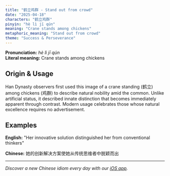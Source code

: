```yaml
---
title: "鹤立鸡群 - Stand out from crowd"
date: "2025-04-18"
characters: "鹤立鸡群"
pinyin: "hè lì jī qún"
meaning: "Crane stands among chickens"
metaphoric_meaning: "Stand out from crowd"
theme: "Success & Perseverance"
---
```


**Pronunciation:** *hè lì jī qún*  
**Literal meaning:** Crane stands among chickens

## Origin & Usage

Han Dynasty observers first used this image of a crane standing (鹤立) among chickens (鸡群) to describe natural nobility amid the common. Unlike artificial status, it described innate distinction that becomes immediately apparent through contrast. Modern usage celebrates those whose natural excellence requires no advertisement.

## Examples

**English:** "Her innovative solution distinguished her from conventional thinkers"

**Chinese:** 她的创新解决方案使她从传统思维者中脱颖而出

---

*Discover a new Chinese idiom every day with our [iOS app](https://apps.apple.com/us/app/daily-chinese-idioms/id6670238264).*
